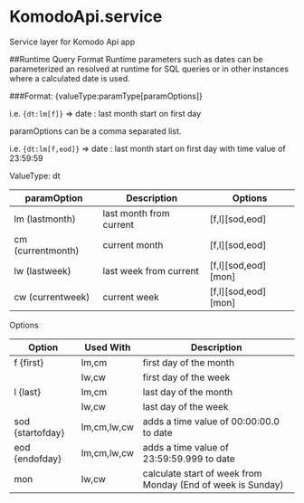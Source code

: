 # KomodoApi.service
Service layer for Komodo Api app

##Runtime Query Format
Runtime parameters such as dates can be parameterized an resolved at runtime for SQL queries or in other instances where a calculated date is used.

###Format:
{valueType:paramType[paramOptions]}

i.e.
`{dt:lm[f]}`  => date : last month start on first day

paramOptions can be a comma separated list.

i.e.
`{dt:lm[f,eod]}`  => date : last month start on first day with time value of 23:59:59

ValueType: dt


| paramOption|Description|Options|
| ------------- |-------------| -----|
| lm (lastmonth)| last month from current | [f,l][sod,eod]|
| cm (currentmonth)| current month | [f,l][sod,eod]|
| lw (lastweek)| last week from current | [f,l][sod,eod][mon]|
| cw (currentweek)| current week | [f,l][sod,eod][mon]|

Options

|Option|Used With|Description|
|------|---------|-----------|
|f {first}|lm,cm |first day of the month|
|         |lw,cw |first day of the week |
|l {last}|lm,cm |last day of the month|
|         |lw,cw |last day of the week |
|sod {startofday}|lm,cm,lw,cw |adds a time value of 00:00:00.0 to date|
|eod {endofday}|lm,cm,lw,cw |adds a time value of 23:59:59.999 to date|
|mon         |lw,cw |calculate start of week from Monday (End of week is Sunday)|



